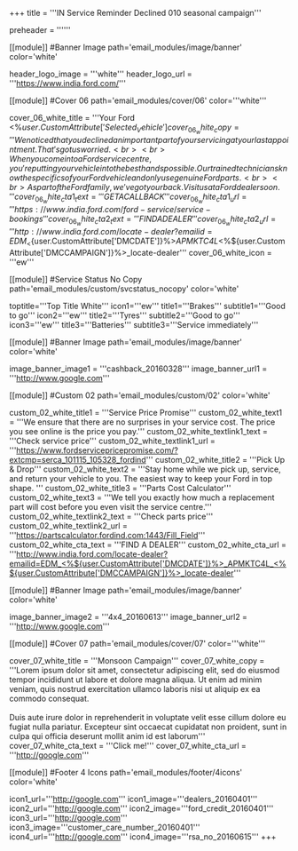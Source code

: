 +++
title = '''IN Service Reminder Declined 010 seasonal campaign'''

  preheader = ''''''

[[module]] #Banner Image
path='email_modules/image/banner'
color='white'

  header_logo_image = '''white'''
  header_logo_url = '''https://www.india.ford.com/'''

[[module]] #Cover 06
path='email_modules/cover/06'
color='''white'''

  cover_06_white_title = '''Your Ford <%${user.CustomAttribute['Selected_Vehicle']}%> needs attention'''
  cover_06_white_copy = '''We noticed that you declined an important part of your servicing at your last appointment. That's got us worried.<br><br>When you come into a Ford service centre, you're putting your vehicle into the best hands possible. Our trained technicians know the specifics of your Ford vehicle and only use genuine Ford parts.<br><br>As part of the Ford family, we've got your back. Visit us at a Ford dealer soon.'''
  cover_06_white_cta1_text = '''GET A CALLBACK'''
  cover_06_white_cta1_url = '''https://www.india.ford.com/ford-service/service-bookings'''
  cover_06_white_cta2_text = '''FIND A DEALER'''
  cover_06_white_cta2_url = '''http://www.india.ford.com/locate-dealer?emailid=EDM_<%${user.CustomAttribute['DMCDATE']}%>_APMKTC4L_<%${user.CustomAttribute['DMCCAMPAIGN']}%>_locate-dealer'''
  cover_06_white_icon = '''ew'''

[[module]] #Service Status No Copy
path='email_modules/custom/svcstatus_nocopy'
color='white'

  toptitle='''Top Title White'''
  icon1='''ew'''
  title1='''Brakes'''
  subtitle1='''Good to go'''
  icon2='''ew'''
  title2='''Tyres'''
  subtitle2='''Good to go'''
  icon3='''ew'''
  title3='''Batteries'''
  subtitle3='''Service immediately'''
  
[[module]] #Banner Image
path='email_modules/image/banner'
color='white'

  image_banner_image1 = '''cashback_20160328'''
  image_banner_url1 = '''http://www.google.com'''

[[module]] #Custom 02
path='email_modules/custom/02'
color='white'

  custom_02_white_title1 = '''Service Price Promise'''
  custom_02_white_text1 = '''We ensure that there are no surprises in your service cost. The price you see online is the price you pay.'''
  custom_02_white_textlink1_text = '''Check service price'''
  custom_02_white_textlink1_url = '''https://www.fordservicepricepromise.com/?extcmp=serca_101115_105328_fordind'''
  custom_02_white_title2 = '''Pick Up &#38; Drop'''
  custom_02_white_text2 = '''Stay home while we pick up, service, and return your vehicle to you. The easiest way to keep your Ford in top shape. '''
  custom_02_white_title3 = '''Parts Cost Calculator'''
  custom_02_white_text3 = '''We tell you exactly how much a replacement part will cost before you even visit the service centre.'''
  custom_02_white_textlink2_text = '''Check parts price'''
  custom_02_white_textlink2_url = '''https://partscalculator.fordind.com:1443/Fill_Field'''
  custom_02_white_cta_text = '''FIND A DEALER'''
  custom_02_white_cta_url = '''http://www.india.ford.com/locate-dealer?emailid=EDM_<%${user.CustomAttribute['DMCDATE']}%>_APMKTC4L_<%${user.CustomAttribute['DMCCAMPAIGN']}%>_locate-dealer'''

[[module]] #Banner Image
path='email_modules/image/banner'
color='white'

  image_banner_image2 = '''4x4_20160613'''
  image_banner_url2 = '''http://www.google.com'''

[[module]] #Cover 07
path='email_modules/cover/07'
color='''white'''

  cover_07_white_title = '''Monsoon Campaign'''
  cover_07_white_copy = '''Lorem ipsum dolor sit amet, consectetur adipiscing elit, sed do eiusmod tempor incididunt ut labore et dolore magna aliqua. Ut enim ad minim veniam, quis nostrud exercitation ullamco laboris nisi ut aliquip ex ea commodo consequat.<br><br>Duis aute irure dolor in reprehenderit in voluptate velit esse cillum dolore eu fugiat nulla pariatur. Excepteur sint occaecat cupidatat non proident, sunt in culpa qui officia deserunt mollit anim id est laborum'''
  cover_07_white_cta_text = '''Click me!'''
  cover_07_white_cta_url = '''http://google.com'''

[[module]] #Footer 4 Icons
path='email_modules/footer/4icons'
color='white'

  icon1_url='''http://google.com'''
  icon1_image='''dealers_20160401'''
  icon2_url='''http://google.com'''
  icon2_image='''ford_credit_20160401'''
  icon3_url='''http://google.com'''
  icon3_image='''customer_care_number_20160401'''
  icon4_url='''http://google.com'''
  icon4_image='''rsa_no_20160615'''
+++